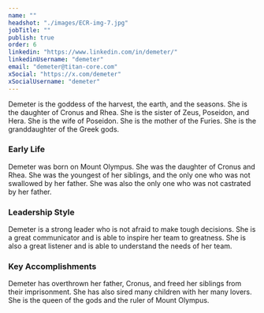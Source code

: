 ```yaml
---
name: ""
headshot: "./images/ECR-img-7.jpg"
jobTitle: ""
publish: true
order: 6
linkedin: "https://www.linkedin.com/in/demeter/"
linkedinUsername: "demeter"
email: "demeter@titan-core.com"
xSocial: "https://x.com/demeter"
xSocialUsername: "demeter"
---
```


Demeter is the goddess of the harvest, the earth, and the seasons. She is the daughter of Cronus and Rhea. She is the sister of Zeus, Poseidon, and Hera. She is the wife of Poseidon. She is the mother of the Furies. She is the granddaughter of the Greek gods.

### Early Life

Demeter was born on Mount Olympus. She was the daughter of Cronus and Rhea. She was the youngest of her siblings, and the only one who was not swallowed by her father. She was also the only one who was not castrated by her father.

### Leadership Style

Demeter is a strong leader who is not afraid to make tough decisions. She is a great communicator and is able to inspire her team to greatness. She is also a great listener and is able to understand the needs of her team.

### Key Accomplishments

Demeter has overthrown her father, Cronus, and freed her siblings from their imprisonment. She has also sired many children with her many lovers. She is the queen of the gods and the ruler of Mount Olympus.
